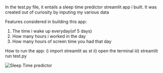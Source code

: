 In the test.py file, it entails a sleep time predictor streamlit app i built. It was created out of curiosity by inputing my  various data

Features considered in building this app:
1) The time i wake up everyday(of 5 days)
2) How many hours i worked in the day
3) How many hours of screen time you had that day

How to run the app:
i) import streamlit as st
ii) open the terminal 
iii) streamlit run test.py


![Sleep Time predictor](https://photos.app.goo.gl/VSdnyFcn5RshoGky5)

